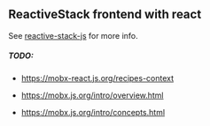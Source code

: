## ReactiveStack frontend with react

See [reactive-stack-js](https://github.com/reactive-stack-js) for more info.


##### TODO: 

- https://mobx-react.js.org/recipes-context

- https://mobx.js.org/intro/overview.html

- https://mobx.js.org/intro/concepts.html